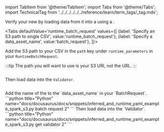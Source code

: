 import TabItem from '@theme/TabItem';
import Tabs from '@theme/Tabs';
import TechnicalTag from '../../../../../../reference/learn/term_tags/_tag.mdx';

Verify your new <TechnicalTag tag="datasource" text="Data Source" /> by loading data from it into a <TechnicalTag tag="validator" text="Validator" /> using a <TechnicalTag tag="batch_request" text="Batch Request" />.

<Tabs
  defaultValue='runtime_batch_request'
  values={[
  {label: 'Specify an S3 path to single CSV', value:'runtime_batch_request'},
  {label: 'Specify a data_asset_name', value:'batch_request'},
  ]}>

<TabItem value="runtime_batch_request">

Add the S3 path to your CSV in the `path` key under `runtime_parameters` in your `RuntimeBatchRequest`.

:::tip
The path you will want to use is your S3 URI, not the URL.
:::

```python title="Python" name="docs/docusaurus/docs/snippets/inferred_and_runtime_yaml_example_spark_s3.py batch request 1"
```

Then load data into the `Validator`.

```python title="Python" name="docs/docusaurus/docs/snippets/inferred_and_runtime_yaml_example_spark_s3.py get validator 1"
```
</TabItem>
<TabItem value="batch_request">
Add the name of the <TechnicalTag tag="data_asset" text="Data Asset" /> to the `data_asset_name` in your `BatchRequest`.
```python title="Python" name="docs/docusaurus/docs/snippets/inferred_and_runtime_yaml_example_spark_s3.py batch request 2"
```
Then load data into the `Validator`.
```python title="Python" name="docs/docusaurus/docs/snippets/inferred_and_runtime_yaml_example_spark_s3.py get validator 2"
```
</TabItem>
</Tabs>